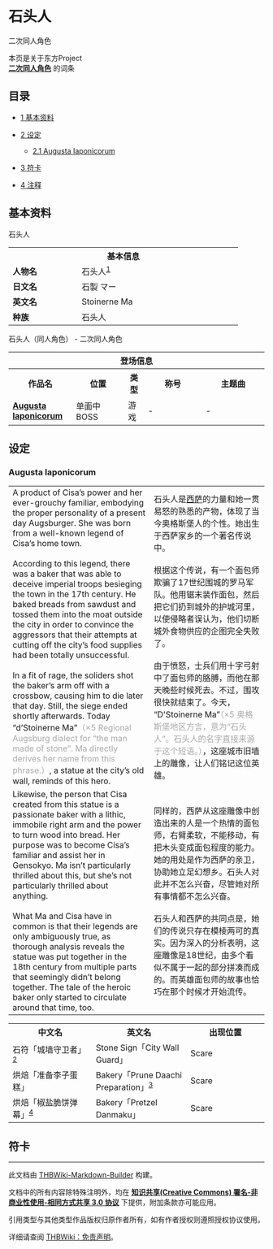 # 石头人

<!-- source html: G:\repos\THBWiki-Markdown-Builder\THBWikiMarkdown\Temp\main\3\39\ns0%3A%E7%9F%B3%E5%A4%B4%E4%BA%BA.html -->

二次同人角色

本页是关于东方Project  
 **[二次同人角色](./二次角色列表.md)** 的词条

## 目录

- [1 基本资料](#基本资料)
- [2 设定](#设定)

  - [2.1 Augusta Iaponicorum](#Augusta_Iaponicorum)



- [3 符卡](#符卡)
- [4 注释](#注释)





## 基本资料
[](./文件-石头人.png.md)  [](./文件-石头人.png.md)石头人

<table>
<tbody><tr>
<th colspan="2">基本信息</th>
</tr>
<tr>
<td style="width:120px"><b>人物名</b></td><td style="min-width:300px">石头人<sup id="cite_ref-1" class="reference"><a href="#cite_note-1">1</a></sup></td>
</tr><tr><td><b>日文名</b></td><td>石製 マー</td></tr><tr><td><b>英文名</b></td><td>Stoinerne Ma</td></tr><tr><td><b>种族</b></td><td>石头人</td></tr></tbody></table>

石头人（同人角色） - 二次同人角色

<table>
<tbody><tr>
<th colspan="5">登场信息</th>
</tr><tr><th><b>作品名</b></th><th><b>位置</b></th><th><b>类型</b></th><th><b>称号</b></th><th><b>主题曲</b></th></tr><tr><td rowspan="1" style="width:120px"><b><a href="/index.php?title=Augusta_Iaponicorum&amp;action=edit&amp;redlink=1" class="new" title="Augusta Iaponicorum（页面不存在）">Augusta Iaponicorum</a></b></td><td style="width:130px">单面中BOSS</td><td class="bg-color-danger-30" style="width:30px;">游戏</td><td style="width:180px">-</td><td style="width:200px">-</td></tr></tbody></table>



## 设定

### Augusta Iaponicorum

<table><tbody><tr class="tt-content" id="Augusta_Iaponicorum-1" data-pos="&#91;&quot;Augusta Iaponicorum&quot;,1&#93;"><td class="tt-ja" lang="ja"><div class="poem">A product of Cisa’s power and her ever-grouchy familiar, embodying the proper personality of a present day Augsburger. She was born from a well-known legend of Cisa’s home town.<br><br>According to this legend, there was a baker that was able to deceive imperial troops besieging the town in the 17th century. He baked breads from sawdust and tossed them into the moat outside the city in order to convince the aggressors that their attempts at cutting off the city’s food supplies had been totally unsuccessful.<br><br>In a fit of rage, the soliders shot the baker’s arm off with a crossbow, causing him to die later that day. Still, the siege ended shortly afterwards. Today “d’Stoinerne Ma”<span style="color:DarkGray;">（×5 Regional Augsburg dialect for “the man made of stone”. Ma directly derives her name from this phrase.）</span>, a statue at the city’s old wall, reminds of this hero.</div></td><td class="tt-zh" lang="zh"><div class="poem">石头人是<a href="./西萨·佩拉赫·奥格斯塔.md" title="西萨·佩拉赫·奥格斯塔">西萨</a>的力量和她一贯易怒的熟悉的产物，体现了当今奥格斯堡人的个性。她出生于西萨家乡的一个著名传说中。<br><br>根据这个传说，有一个面包师欺骗了17世纪围城的罗马军队。他用锯末装作面包，然后把它们扔到城外的护城河里，以使侵略者误认为，他们切断城外食物供应的企图完全失败了。<br><br>由于愤怒，士兵们用十字弓射中了面包师的胳膊，而他在那天晚些时候死去。不过，围攻很快就结束了。今天，“D'Stoinerne Ma”<span style="color:DarkGray;">（×5 奥格斯堡地区方言，意为“石头人”。石头人的名字直接来源于这个短语。）</span>，这座城市旧墙上的雕像，让人们铭记这位英雄。</div></td></tr><tr class="tt-content" id="Augusta_Iaponicorum-2" data-pos="&#91;&quot;Augusta Iaponicorum&quot;,2&#93;"><td class="tt-ja" lang="ja"><div class="poem">Likewise, the person that Cisa created from this statue is a passionate baker with a lithic, immobile right arm and the power to turn wood into bread. Her purpose was to become Cisa’s familiar and assist her in Gensokyo. Ma isn’t particularly thrilled about this, but she’s not particularly thrilled about anything.<br><br>What Ma and Cisa have in common is that their legends are only ambiguously true, as thorough analysis reveals the statue was put together in the 18th century from multiple parts that seemingly didn’t belong together. The tale of the heroic baker only started to circulate around that time, too.</div></td><td class="tt-zh" lang="zh"><div class="poem">同样的，西萨从这座雕像中创造出来的人是一个热情的面包师，右臂柔软，不能移动，有把木头变成面包程度的能力。她的用处是作为西萨的亲卫，协助她立足幻想乡。石头人对此并不怎么兴奋，尽管她对所有事情都不怎么兴奋。<br><br>石头人和西萨的共同点是，她们的传说只存在模棱两可的真实。因为深入的分析表明，这座雕像是18世纪，由多个看似不属于一起的部分拼凑而成的。而英雄面包师的故事也恰巧在那个时候才开始流传。<br></div></td></tr></tbody></table>



<table><tbody><tr><th><b>中文名</b></th><th><b>英文名</b></th><th><b>出现位置</b></th></tr><tr><td style="width:200px">石符「城墙守卫者」<sup id="cite_ref-2" class="reference"><a href="#cite_note-2">2</a></sup></td><td style="width:200px">Stone Sign「City Wall Guard」</td><td style="width:180px">Scare</td></tr>
<tr><td style="width:200px">烘焙「准备李子蛋糕」</td><td style="width:200px">Bakery「Prune Daachi Preparation」<sup id="cite_ref-3" class="reference"><a href="#cite_note-3">3</a></sup></td><td style="width:180px">Scare</td></tr>
<tr><td style="width:200px">烘焙「椒盐脆饼弹幕」<sup id="cite_ref-4" class="reference"><a href="#cite_note-4">4</a></sup></td><td style="width:200px">Bakery「Pretzel Danmaku」</td><td style="width:180px">Scare</td></tr></tbody></table>



## 符卡

[^cite_note-1]: 原型取自奥格斯堡当地的雕塑“D'Stoinerne Ma”，意为“石头人”。据说是为了纪念面包师康拉德·哈克赫而造。

  
  

  





---

此文档由 [THBWiki-Markdown-Builder](https://github.com/Delsin-Yu/THBWiki-Markdown-Builder) 构建。

文档中的所有内容除特殊注明外，均在 [**知识共享(Creative Commons) 署名-非商业性使用-相同方式共享 3.0 协议**](https://creativecommons.org/licenses/by-sa/3.0/deed.zh-hans) 下提供，附加条款亦可能应用。

引用类型与其他类型作品版权归原作者所有，如有作者授权则遵照授权协议使用。

详细请查阅 [THBWiki：免责声明](https://thbwiki.cc/THBWiki:%E5%85%8D%E8%B4%A3%E5%A3%B0%E6%98%8E)。

